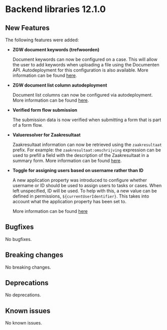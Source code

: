 # Backend libraries 12.1.0

## New Features

The following features were added:

* **ZGW document keywords (trefwoorden)**

  Document keywords can now be configured on a case. This will allow the user to add keywords when uploading a file using the Documenten API.
  Autodeployment for this configuration is also available. More information can be found [here](/using-valtimo/zgw/documents/zgw-documents.md#keywords-trefwoorden).

* **ZGW document list column autodeployment**

  Document list columns can now be configured via autodeployment. More information can be found [here](/using-valtimo/zgw/documents/zgw-documents.md#autodeployment-1).

* **Verified form flow submission**

  The submission data is now verified when submitting a form that is part of a form flow.

* **Valueresolver for Zaakresultaat**

  Zaakresultaat information can now be retrieved using the `zaakresultaat` prefix. For example: the `zaakresultaat:omschrijving` expression can be used to prefill a field with the description of the Zaakresultaat in a summary form. More information can be found [here](/reference/modules/value-resolver.md#zgw-value-resolvers).

* **Toggle for assigning users based on username rather than ID**
  
  A new application property was introduced to configure whether username or ID should be used to assign users to tasks
  or cases. When left unspecified, ID will be used. To help with this, a new value can be defined in permissions, 
  `${currentUserIdentifier}`. This takes into account what the application property has been set to.

  More information can be found [here](/getting-started/modules/core/contract.md#configuration)

## Bugfixes

No bugfixes.

## Breaking changes

No breaking changes.

## Deprecations

No deprecations.

## Known issues

No known issues.